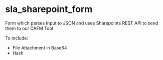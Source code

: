 # sla_sharepoint_form
Form which parses Input to JSON and uses Sharepoints REST API to send them to our CAFM Tool 

To include:
 - File Attachment in Base64
 - Hash
